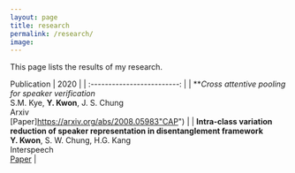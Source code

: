 ```yaml
---
layout: page
title: research
permalink: /research/
image:
---
```


This page lists the results of my research.

Publication
|          2020               |
| :-------------------------: |
| ***Cross attentive pooling for speaker verification* <br>  S.M. Kye, **Y. Kwon**, J. S. Chung <br> Arxiv <br> [Paper]https://arxiv.org/abs/2008.05983"CAP") |
| **Intra-class variation reduction of speaker representation in disentanglement framework** <br>  **Y. Kwon**, S. W. Chung, H.G. Kang <br> Interspeech <br> [Paper](https://arxiv.org/abs/2008.01348"Intra") |
